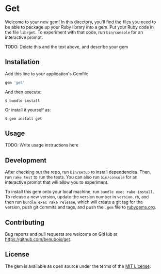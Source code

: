 # Get

Welcome to your new gem! In this directory, you'll find the files you need to be able to package up your Ruby library into a gem. Put your Ruby code in the file `lib/get`. To experiment with that code, run `bin/console` for an interactive prompt.

TODO: Delete this and the text above, and describe your gem

## Installation

Add this line to your application's Gemfile:

```ruby
gem 'get'
```

And then execute:

    $ bundle install

Or install it yourself as:

    $ gem install get

## Usage

TODO: Write usage instructions here

## Development

After checking out the repo, run `bin/setup` to install dependencies. Then, run `rake test` to run the tests. You can also run `bin/console` for an interactive prompt that will allow you to experiment.

To install this gem onto your local machine, run `bundle exec rake install`. To release a new version, update the version number in `version.rb`, and then run `bundle exec rake release`, which will create a git tag for the version, push git commits and tags, and push the `.gem` file to [rubygems.org](https://rubygems.org).

## Contributing

Bug reports and pull requests are welcome on GitHub at https://github.com/benubois/get.


## License

The gem is available as open source under the terms of the [MIT License](https://opensource.org/licenses/MIT).
